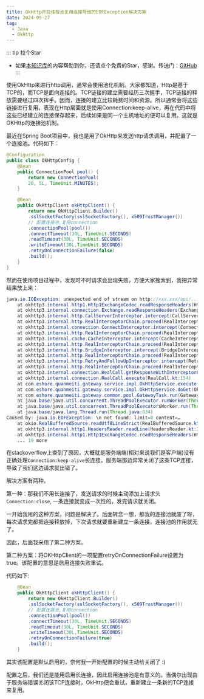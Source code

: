```yaml
---
title: OkHttp开启线程池复用连接导致的EOFException解决方案
date: 2024-05-27
tag: 
  - Java
  - OkHttp
---
```

::: tip 拉个Star
- 如果<a href='https://github.com/kkwalking/person-database' target='blank'>本知识库</a>的内容帮助到你，还请点个免费的Star，感谢。传送门：<a href='https://github.com/kkwalking/person-database' target='blank'>GitHub</a>
:::

使用OkHttp来进行http调用，通常会使用池化机制。大家都知道，Http是基于TCP的，而TCP是面向连接的。TCP链接的建立需要经历三次握手，TCP链接的释放需要经过四次挥手。因而，连接的建立比较耗费时间和资源。所以通常会将这些链接进行复用，表现在Http层面就是使用Connection:keep-alive，再在代码中将这些已经建立的连接保存起来，后续如果是同一个主机地址的便可以复用。这就是OKHttp的连接池机制。

最近在Spring Boot项目中，我也是用了OkHttp来发送http请求调用，并配置了一个连接池。代码如下：

```java
@Configuration
public class OkHttpConfig {
    @Bean  
    public ConnectionPool pool() {  
        return new ConnectionPool(  
        20, 5L, TimeUnit.MINUTES);  
    }

    @Bean  
    public OkHttpClient okHttpClient() {  
        return new OkHttpClient.Builder()  
        .sslSocketFactory(sslSocketFactory(), x509TrustManager())  
        // 配置连接池,复用connection  
        .connectionPool(pool())  
        .connectTimeout(30L, TimeUnit.SECONDS)  
        .readTimeout(30L, TimeUnit.SECONDS)  
        .writeTimeout(30L,TimeUnit.SECONDS)  
        .retryOnConnectionFailure(false)  
        .build();  
	}
}


```

然而在使用项目过程中，发现时不时请求会出现失败，方便大家搜索到，我把异常结果放上来：

```java
java.io.IOException: unexpected end of stream on http://xxx.xxx/api/...
	at okhttp3.internal.http1.Http1ExchangeCodec.readResponseHeaders(Http1ExchangeCodec.kt:202)
	at okhttp3.internal.connection.Exchange.readResponseHeaders(Exchange.kt:106)
	at okhttp3.internal.http.CallServerInterceptor.intercept(CallServerInterceptor.kt:79)
	at okhttp3.internal.http.RealInterceptorChain.proceed(RealInterceptorChain.kt:109)
	at okhttp3.internal.connection.ConnectInterceptor.intercept(ConnectInterceptor.kt:34)
	at okhttp3.internal.http.RealInterceptorChain.proceed(RealInterceptorChain.kt:109)
	at okhttp3.internal.cache.CacheInterceptor.intercept(CacheInterceptor.kt:95)
	at okhttp3.internal.http.RealInterceptorChain.proceed(RealInterceptorChain.kt:109)
	at okhttp3.internal.http.BridgeInterceptor.intercept(BridgeInterceptor.kt:83)
	at okhttp3.internal.http.RealInterceptorChain.proceed(RealInterceptorChain.kt:109)
	at okhttp3.internal.http.RetryAndFollowUpInterceptor.intercept(RetryAndFollowUpInterceptor.kt:76)
	at okhttp3.internal.http.RealInterceptorChain.proceed(RealInterceptorChain.kt:109)
	at okhttp3.internal.connection.RealCall.getResponseWithInterceptorChain$okhttp(RealCall.kt:201)
	at okhttp3.internal.connection.RealCall.execute(RealCall.kt:154)
	at com.eshore.quanmeiti.gateway.service.impl.OkHttpService.execute(OkHttpService.java:194)
	at com.eshore.quanmeiti.gateway.service.impl.OkHttpService.doGet(OkHttpService.java:71)
	at com.eshore.quanmeiti.gateway.common.pool.GatewayTask.run(GatewayTask.java:73)
	at java.base/java.util.concurrent.ThreadPoolExecutor.runWorker(ThreadPoolExecutor.java:1128)
	at java.base/java.util.concurrent.ThreadPoolExecutor$Worker.run(ThreadPoolExecutor.java:628)
	at java.base/java.lang.Thread.run(Thread.java:834)
Caused by: java.io.EOFException: \n not found: limit=0 content=…
	at okio.RealBufferedSource.readUtf8LineStrict(RealBufferedSource.kt:332)
	at okhttp3.internal.http1.HeadersReader.readLine(HeadersReader.kt:29)
	at okhttp3.internal.http1.Http1ExchangeCodec.readResponseHeaders(Http1ExchangeCodec.kt:178)
	... 19 more
```

在stackoverflow上查到了原因，大概就是服务端端(相对来说我们是客户端)没有正确处理`Connection:keep-alive`长连接。服务端那边异常关闭了这条TCP连接，导致了我们这边请求就出错了。

解决方案有两种。

第一种：那我们不用长连接了，发送请求的时候主动添加上请求头`Connection:close`, 一条连接就变成一次性的，发完请求就关闭。

一开始我用的这种方案，问题是解决了。后面转念一想，那我的连接池就废了呀，每次请求完都把连接释放掉，下次请求就要重新建立一条连接，连接池的作用就无了。

因此，后面我采用了第二种方案。

第二种方案：将OKHttpClient的一项配置retryOnConnectionFailure设置为true。该配置的意思是启用连接失败重试。

代码如下: 

```java
    @Bean  
    public OkHttpClient okHttpClient() {  
        return new OkHttpClient.Builder()  
        .sslSocketFactory(sslSocketFactory(), x509TrustManager())  
        // 配置连接池,复用connection  
        .connectionPool(pool())  
        .connectTimeout(30L, TimeUnit.SECONDS)  
        .readTimeout(30L, TimeUnit.SECONDS)  
        .writeTimeout(30L,TimeUnit.SECONDS)  
        .retryOnConnectionFailure(true)  
        .build();  
	}
```

其实该配置是默认启用的，奈何我一开始配置的时候主动给关闭了 :)

配置之后，我们还是能用启用长连接，因此启用连接池是有意义的。当偶尔出现由于服务端错误关闭该TCP连接时，OkHttp便会重试，重新建立一条新的TCP连接来复用。